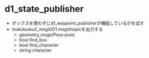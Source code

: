 # d1_state_publisher
* ボックスを使わずにd1_waypoint_publisherが機能しているかを試す<br>
* tsukutsuku2_msgのD1.msgのtopicを出力する<br>
  * geometry_msgs/Pose pose<br>
  * bool find_box<br>
  * bool find_character<br>
  * string character<br>
